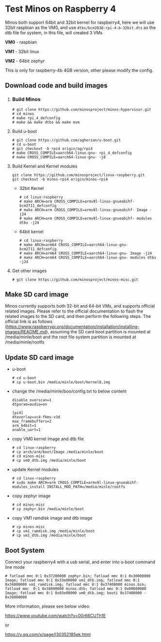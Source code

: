 # Test Minos on Raspberry 4

Minos both support 64bit and 32bit kernel for raspberry4, here we will use 32bit raspbian as the VM0, and use `dtbs/bcm2838-rpi-4-b-32bit.dts`  as the dtb file for system, in this file, will created 3 VMs

**VM0** - raspbian

**VM1** - 32bit linux

**VM2** - 64bit zephyr

This is only for raspberry-4b 4GB version, other please modify the config.

## Download code and build images

1. ### Build Minos

   ```
   # git clone https://github.com/minosproject/minos-hypervisor.git
   # cd minos
   # make rpi_4_defconfig
   # make && make dtbs && make mvm
   ```

2. Build u-boot

   ```
   # git clone https://github.com/agherzan/u-boot.git
   # cd u-boot
   # git checkout -b rpi4 origin/ag/rpi4
   # make CROSS_COMPILE=aarch64-linux-gnu- rpi_4_defconfig
   # make CROSS_COMPILE=aarch64-linux-gnu- -j8
   ```

3. Build Kernel and Kernel modules

   ```
   git clone https://github.com/minosproject/linux-raspberry.git
   git checkout -b minos-rpi4 origin/minos-rpi4
   ```

   - 32bit Kernel

     ```
     # cd linux-raspberry
     # make ARCH=arm CROSS_COMPILE=armv8l-linux-gnueabihf- bcm2711_defconfig
     # make ARCH=arm CROSS_COMPILE=armv8l-linux-gnueabihf- Image -j24
     # make ARCH=arm CROSS_COMPILE=armv8l-linux-gnueabihf- modules dtbs -j24
     ```

   - 64bit kernel

     ```
     # cd linux-raspberry
     # make ARCH=arm64 CROSS_COMPILE=aarch64-linux-gnu- bcm2711_defconfig
     # make ARCH=arm64 CROSS_COMPILE=aarch64-linux-gnu- Image -j24
     # make ARCH=arm64 CROSS_COMPILE=aarch64-linux-gnu- modules dtbs -j24
     ```

4. Get other images

   ```
   # git clone https://github.com/minosproject/minos-misc.git
   ```

## Make SD card image

Minos currently supports both 32-bit and 64-bit VMs, and supports official related images. Please refer to the official documentation to flash the related images to the SD card, and then perform the following steps. The official link is as follows (https://www.raspberrypi.org/documentation/installation/installing-images/README.md), assuming the SD card boot partition is mounted at /media/minle/boot and the root file system partition is mounted at /media/minle/rootfs

## Update SD card image

- u-boot

  ```
  # cd u-boot
  # cp u-boot.bin /media/minle/boot/kernel8.img
  ```

- change the /media/minle/boo/config.txt to below content

  ```
  disable_overscan=1
  dtparam=audio=on
  
  [pi4]
  dtoverlay=vc4-fkms-v3d
  max_framebuffers=2
  arm_64bit=1
  enable_uart=1
  ```

- copy VM0 kernel Image and dtb file

  ```
  # cd linux-raspberry
  # cp arch/arm/boot/Image /media/minle/boot
  # cd minos-misc
  # cp vm0_dtb.img /media/minle/boot
  ```

- update Kernel modules

  ```
  # cd linux-raspberry
  # sudo make ARCH=arm CROSS_COMPILE=armv8l-linux-gnueabihf- modules_install INSTALL_MOD_PATH=/media/minle/rootfs
  ```

- copy zephyr image

  ```
  # cd minos-misc
  # cp zephyr.bin /media/minle/boot
  ```

- copy VM1 ramdisk image and dtb image

  ```
  # cp minos-misc
  # cp vm1_ramdisk.img /media/minle/boot
  # cp vm1_dtb.img /media/minle/boot
  ```

## Boot System

Connect your raspberry4 with a usb serial, and enter into u-boot command line mode

```
# fatload mmc 0:1 0x37200000 zephyr.bin; fatload mmc 0:1 0x30008000 Image; fatload mmc 0:1 0x33e00000 vm1_dtb.img; fatload mmc 0:1 0x34000000 vm1_ramdisk.img; fatload mmc 0:1 0x37408000 minos.bin; fatload mmc  0:1 0x38000000 minos.dtb; fatload mmc 0:1 0x00080000 Image; fatload mmc 0:1 0x03e00000 vm0_dtb.img; booti 0x37408000 - 0x38000000
```

 More information, please see below video:

https://www.youtube.com/watch?v=00r66CUTh1E

or

https://v.qq.com/x/page/l30352185ek.html
